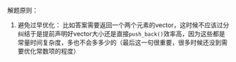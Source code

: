 解题原则：

1. 避免过早优化：
   比如答案需要返回一个两个元素的vector，这时候不应该过分纠结于是提前声明好vector大小还是直接`push_back()`效率高，因为这些都是常量时间复杂度，多也不会多多少的（最后这一句很重要，很多时候还没到需要优化常数项的程度）

